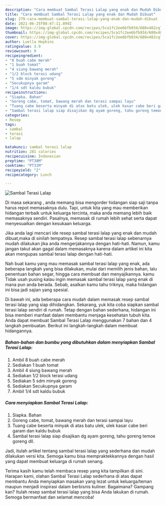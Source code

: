 ```yaml
---
description: "Cara membuat Sambal Terasi Lalap yang enak dan Mudah Dibuat"
title: "Cara membuat Sambal Terasi Lalap yang enak dan Mudah Dibuat"
slug: 279-cara-membuat-sambal-terasi-lalap-yang-enak-dan-mudah-dibuat
date: 2021-06-25T08:47:11.899Z
image: https://img-global.cpcdn.com/recipes/5ca1fc2ee6bfb934/680x482cq70/sambal-terasi-lalap-foto-resep-utama.jpg
thumbnail: https://img-global.cpcdn.com/recipes/5ca1fc2ee6bfb934/680x482cq70/sambal-terasi-lalap-foto-resep-utama.jpg
cover: https://img-global.cpcdn.com/recipes/5ca1fc2ee6bfb934/680x482cq70/sambal-terasi-lalap-foto-resep-utama.jpg
author: Luella Hopkins
ratingvalue: 3.9
reviewcount: 9
recipeingredient:
- "8 buah cabe merah"
- "1 buah tomat"
- "4 siung bawang merah"
- "1/2 block terasi udang"
- "5 sdm minyak goreng"
- "Secukupnya garam"
- "1/4 sdt kaldu bubuk"
recipeinstructions:
- "Siapka. Bahan"
- "Goreng cabe, tomat, bawang merah dan terasi sampai layu"
- "Tuang cabe beserta minyak di atas batu ulek, ulek kasar cabe beri garam dan kaldu bubuk"
- "Sambal terasi lalap siap disajikan dg ayam goreng, tahu goreng temoe goreng dll."
categories:
- Resep
tags:
- sambal
- terasi
- lalap

katakunci: sambal terasi lalap 
nutrition: 281 calories
recipecuisine: Indonesian
preptime: "PT38M"
cooktime: "PT31M"
recipeyield: "2"
recipecategory: Lunch

---
```



![Sambal Terasi Lalap](https://img-global.cpcdn.com/recipes/5ca1fc2ee6bfb934/680x482cq70/sambal-terasi-lalap-foto-resep-utama.jpg)

Di masa  sekarang , anda memang bisa mengorder hidangan siap saji tanpa harus repot memasaknya dulu. Tapi, untuk kita yang mau memberikan hidangan terbaik untuk keluarga tercinta, maka anda memang lebih baik memasaknya sendiri. Pasalnya, memasak di rumah lebih sehat serta dapat menyesuaikan dengan kesukaan keluarga.

Jika anda lagi mencari ide resep sambal terasi lalap yang enak dan mudah dibuat,maka di sinilah tempatnya. Resep sambal terasi lalap  sebenarnya mudah dilakukan jika anda mengerjakannya dengan hati-hati. Namun, kamu jangan takut akan gagal dalam memasaknya 
karena dalam artikel ini kita akan mengupas sambal terasi lalap dengan hati-hati.  



Nah buat kamu yang mau memasak sambal terasi lalap yang enak, ada beberapa langkah yang bisa dilakukan, mulai dari memilih jenis bahan, lalu penentuan bahan segar, hingga cara membuat dan menyajikannya. kamu Tidak usah pusing kalau ingin memasak sambal terasi lalap yang enak di mana pun anda berada. Sebab, asalkan kamu  tahu triknya, maka hidangan ini bisa jadi sajian yang spesial.

Di bawah ini, ada beberapa cara mudah dalam memasak resep sambal terasi lalap yang siap dihidangkan. Sekarang, yuk kita coba siapkan sambal terasi lalap sendiri di rumah. Tetap dengan bahan sederhana, hidangan ini bisa memberi manfaat dalam membantu menjaga kesehatan tubuh kita. Anda dapat membuat Sambal Terasi Lalap menggunakan 7 bahan dan 4 langkah pembuatan. Berikut ini langkah-langkah dalam membuat hidangannya.

<!--inarticleads1-->

##### Bahan-bahan dan bumbu yang dibutuhkan dalam menyiapkan Sambal Terasi Lalap:

1. Ambil 8 buah cabe merah
1. Sediakan 1 buah tomat
1. Ambil 4 siung bawang merah
1. Sediakan 1/2 block terasi udang
1. Sediakan 5 sdm minyak goreng
1. Sediakan Secukupnya garam
1. Ambil 1/4 sdt kaldu bubuk




<!--inarticleads2-->

##### Cara menyiapkan Sambal Terasi Lalap:

1. Siapka. Bahan
1. Goreng cabe, tomat, bawang merah dan terasi sampai layu
1. Tuang cabe beserta minyak di atas batu ulek, ulek kasar cabe beri garam dan kaldu bubuk
1. Sambal terasi lalap siap disajikan dg ayam goreng, tahu goreng temoe goreng dll.




Jadi, itulah artikel tentang  sambal terasi lalap  yang sederhana dan mudah dilakukan versi kita. Semoga kamu bisa mempraktekkannya dengan hasil yang dapat membuat keluarga di rumah senang. 

Terima kasih kamu telah membaca resep yang kita tampilkan di sini. Harapan kami, olahan  Sambal Terasi Lalap sederhana di atas dapat membantu Anda menyiapkan masakan yang lezat untuk keluarga/teman maupun menjadi inspirasi dalam berbisnis kuliner. Bagaimana? Gampang kan? Itulah resep sambal terasi lalap yang bisa Anda lakukan di rumah. Semoga bermanfaat dan selamat mencoba!

